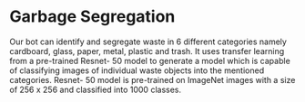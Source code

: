 # Garbage Segregation
Our bot can identify and segregate waste in 6 different categories namely cardboard, glass, paper, metal, plastic and trash. It uses transfer learning from a pre-trained Resnet- 50 model to generate a model which is capable of classifying images of individual waste objects into the mentioned categories.
Resnet- 50 model is pre-trained on ImageNet images with a size of 256 x 256 and classified into 1000 classes.

